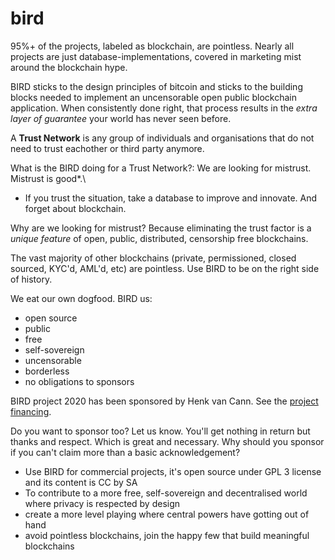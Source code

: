 # bird


95%+ of the projects, labeled as blockchain, are pointless. Nearly all projects are just database-implementations, covered in marketing mist around the blockchain hype.

BIRD sticks to the design principles of bitcoin and sticks to the building blocks needed to implement an uncensorable open public blockchain application. When consistently done right, that process results in the _extra layer of guarantee_ your world has never seen before.

A **Trust Network** is any group of individuals and organisations that do not need to trust eachother or third party anymore.

What is the BIRD doing for a Trust Network?: We are looking for mistrust. Mistrust is good*.\
* If you trust the situation, take a database to improve and innovate. And forget about blockchain.

Why are we looking for mistrust? Because eliminating the trust factor is a _unique feature_ of open, public, distributed, censorship free blockchains.

The vast majority of other blockchains (private, permissioned, closed sourced, KYC'd, AML'd, etc) are pointless. Use BIRD to be on the right side of history.

 We eat our own dogfood. BIRD us:
 - open source
 - public
 - free
 - self-sovereign
 - uncensorable
 - borderless
 - no obligations to sponsors
 
 BIRD project 2020 has been sponsored by Henk van Cann. See the [project financing]().
 
 Do you want to sponsor too? Let us know. You'll get nothing in return but thanks and respect. Which is great and necessary. Why should you sponsor if you can't claim more than a basic acknowledgement?
 
 - Use BIRD for commercial projects, it's open source under GPL 3 license and its content is CC by SA
 - To contribute to a more free, self-sovereign and decentralised world where privacy is respected by design
 - create a more level playing where central powers have gotting out of hand
 - avoid pointless blockchains, join the happy few that build meaningful blockchains
